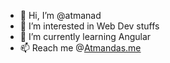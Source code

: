 - 👋 Hi, I’m @atmanad
- 👀 I’m interested in Web Dev stuffs
- 🌱 I’m currently learning Angular
- 📫 Reach me @[Atmandas.me](https://atmandas.me)

<!---
atmanad/atmanad is a ✨ special ✨ repository because its `README.md` (this file) appears on your GitHub profile.
You can click the Preview link to take a look at your changes.
--->
